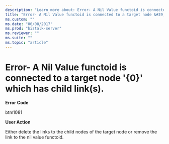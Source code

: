 ```yaml
---
description: "Learn more about: Error- A Nil Value functoid is connected to a target node &#39;{0}&#39; which has child link(s)."
title: "Error- A Nil Value functoid is connected to a target node &#39;{0}&#39; which has child link(s)."
ms.custom: ""
ms.date: "06/08/2017"
ms.prod: "biztalk-server"
ms.reviewer: ""
ms.suite: ""
ms.topic: "article"
---
```

# Error- A Nil Value functoid is connected to a target node &#39;{0}&#39; which has child link(s).
**Error Code**  
  
 btm1081  
  
 **User Action**  
  
 Either delete the links to the child nodes of the target node or remove the link to the nil value functoid.
